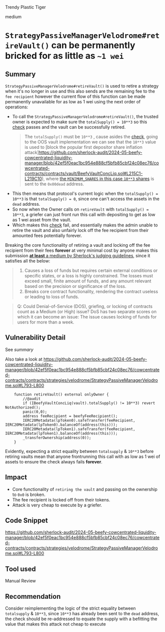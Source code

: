 Trendy Plastic Tiger

medium

# `StrategyPassiveManagerVelodrome#retireVault()` can be permanently bricked for as little as `~1 wei`


## Summary

`StrategyPassiveManagerVelodrome#retireVault()` is used to retire a strategy when it's no longer in use and this also sends are the remaining fee to the `fee recipient` however the current flow of this function can be made permanently unavailable for as low as 1 wei using the next order of operations:

- To call the `StrategyPassiveManagerVelodrome#retireVault()`, the trusted owner is expected to make sure the `totalSupply() = 10**3` so this [check](https://github.com/sherlock-audit/2024-05-beefy-cowcentrated-liquidity-manager/blob/42ef5f0eac1bc954e888cf5bfb85cbf24c08ec76/cowcentrated-contracts/contracts/strategies/velodrome/StrategyPassiveManagerVelodrome.sol#L794) passes and the vault can be successfully retired.
  > The `totalSupply()` must be `10**3` , cause asides the [check](https://github.com/sherlock-audit/2024-05-beefy-cowcentrated-liquidity-manager/blob/42ef5f0eac1bc954e888cf5bfb85cbf24c08ec76/cowcentrated-contracts/contracts/strategies/velodrome/StrategyPassiveManagerVelodrome.sol#L794), going to the OOS vault implementation we can see that the `10**3` value is used to [block the popular first depositor share inflation attack]https://github.com/sherlock-audit/2024-05-beefy-cowcentrated-liquidity-manager/blob/42ef5f0eac1bc954e888cf5bfb85cbf24c08ec76/cowcentrated-contracts/contracts/vault/BeefyVaultConcLiq.sol#L215C1-L219C10), where [the `MINIMUM_SHARES` in this case `10**3` shares](https://github.com/sherlock-audit/2024-05-beefy-cowcentrated-liquidity-manager/blob/42ef5f0eac1bc954e888cf5bfb85cbf24c08ec76/cowcentrated-contracts/contracts/vault/BeefyVaultConcLiq.sol#L23) is sent to the `0x00dead` address.
- This then means that protocol's current logic when the `totalSupply() = 10**3` is that `totalSupply() = 0`, since one can't access the assets in the `dead` address.
- So now when the Owner calls on `retireVault` with `totalSupply() = 10**3`, a griefer can just front run this call with depositing to get as low as 1 wei asset from the vault.
- Which makes this [check](https://github.com/sherlock-audit/2024-05-beefy-cowcentrated-liquidity-manager/blob/42ef5f0eac1bc954e888cf5bfb85cbf24c08ec76/cowcentrated-contracts/contracts/strategies/velodrome/StrategyPassiveManagerVelodrome.sol#L794) fail, and essentially makes the admin unable to retire the vault and also unfairly lock off the fee recipient from their amounted fees potentially forever.

Breaking the core functionality of retiring a vault and locking off the fee recipient from their fees **forever** at very minimal cost by anyone makes this submission [**at least** a medium by Sherlock's judging guidelines](https://docs.sherlock.xyz/audits/judging/judging#v.-how-to-identify-a-medium-issue), since it satisfies all the below:

> 1. Causes a loss of funds but requires certain external conditions or specific states, or a loss is highly constrained. The losses must exceed small, finite amount of funds, and any amount relevant based on the precision or significance of the loss.
> 2. Breaks core contract functionality, rendering the contract useless or leading to loss of funds.

> Q: Could Denial-of-Service (DOS), griefing, or locking of contracts count as a Medium (or High) issue? DoS has two separate scores on which it can become an issue:
> The issue causes locking of funds for users for more than a week.

## Vulnerability Detail

See _summary_

Also take a look at https://github.com/sherlock-audit/2024-05-beefy-cowcentrated-liquidity-manager/blob/42ef5f0eac1bc954e888cf5bfb85cbf24c08ec76/cowcentrated-contracts/contracts/strategies/velodrome/StrategyPassiveManagerVelodrome.sol#L793-L800

```solidity
    function retireVault() external onlyOwner {
        //@audit
        if (IBeefyVaultConcLiq(vault).totalSupply() != 10**3) revert NotAuthorized();
        panic(0,0);
        address feeRecipient = beefyFeeRecipient();
        IERC20Metadata(lpToken0).safeTransfer(feeRecipient, IERC20Metadata(lpToken0).balanceOf(address(this)));
        IERC20Metadata(lpToken1).safeTransfer(feeRecipient, IERC20Metadata(lpToken1).balanceOf(address(this)));
        _transferOwnership(address(0));
    }
```

Evidently, expecting a strict equality between `totalsupply` & `10**3` before retiring vaults mean that anyone frontrunning this call with as low as 1 wei of assets to ensure the check always fails **forever**.

## Impact

- Core functionality of `retiring the vault` and passing on the ownership to `0x0` is broken.
- The fee recipient is locked off from their tokens.
- Attack is very cheap to execute by a griefer.

## Code Snippet

https://github.com/sherlock-audit/2024-05-beefy-cowcentrated-liquidity-manager/blob/42ef5f0eac1bc954e888cf5bfb85cbf24c08ec76/cowcentrated-contracts/contracts/strategies/velodrome/StrategyPassiveManagerVelodrome.sol#L793-L800

## Tool used

Manual Review

## Recommendation

Consider reimplementing the logic of the strict equality between `totalsupply` & `10**3`, since `10**3` has already been sent to the `dead` address, the check should be re-addressed to equate the supply with a befitting the value that makes this attack not cheap to execute
